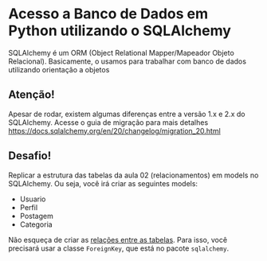 # Acesso a Banco de Dados em Python utilizando o SQLAlchemy
SQLAlchemy é um ORM (Object Relational Mapper/Mapeador Objeto Relacional). Basicamente, o usamos para trabalhar com banco de dados utilizando orientação a objetos

## Atenção!
Apesar de rodar, existem algumas diferenças entre a versão 1.x e 2.x do SQLAlchemy. Acesse o guia de migração para mais detalhes
https://docs.sqlalchemy.org/en/20/changelog/migration_20.html

## Desafio!

Replicar a estrutura das tabelas da aula 02 (relacionamentos) em models no SQLAlchemy. Ou seja, você irá criar as seguintes models:

* Usuario
* Perfil
* Postagem
* Categoria

Não esqueça de criar as [relações entre as tabelas](https://docs.sqlalchemy.org/en/13/orm/basic_relationships.html). Para isso, você precisará usar a classe `ForeignKey`, que está no pacote `sqlalchemy`.